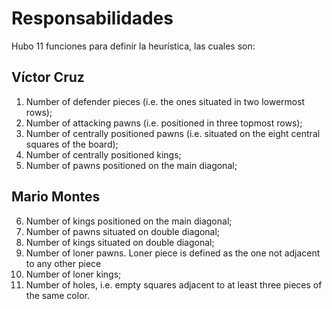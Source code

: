 # Responsabilidades
Hubo 11 funciones para definir la heurística, las cuales son:

## Víctor Cruz
1. Number of defender pieces (i.e. the ones situated in two lowermost rows);
2. Number of attacking pawns (i.e. positioned in three topmost rows);
3. Number of centrally positioned pawns (i.e. situated on the eight central squares of the board);
4. Number of centrally positioned kings;
5. Number of pawns positioned on the main diagonal;

## Mario Montes
6. Number of kings positioned on the main diagonal;
7. Number of pawns situated on double diagonal;
8. Number of kings situated on double diagonal;
9. Number of loner pawns. Loner piece is defined as the one not adjacent to any other piece
10. Number of loner kings;
11. Number of holes, i.e. empty squares adjacent to at least three pieces of the same color.
